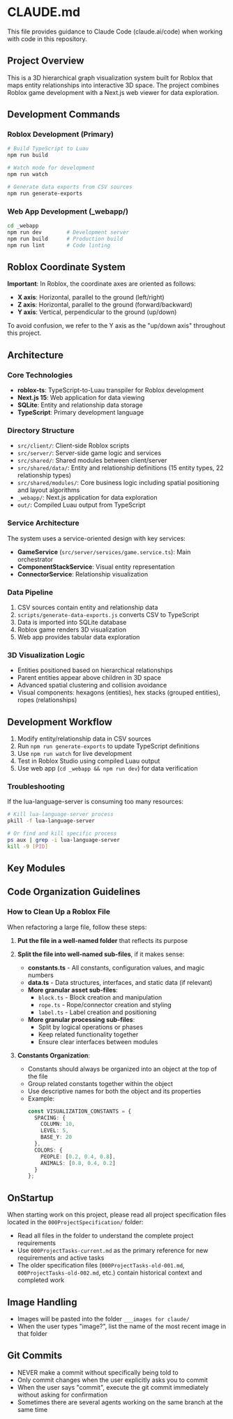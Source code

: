 # CLAUDE.md

This file provides guidance to Claude Code (claude.ai/code) when working with code in this repository.

## Project Overview

This is a 3D hierarchical graph visualization system built for Roblox that maps entity relationships into interactive 3D space. The project combines Roblox game development with a Next.js web viewer for data exploration.

## Development Commands

### Roblox Development (Primary)

```bash
# Build TypeScript to Luau
npm run build

# Watch mode for development
npm run watch

# Generate data exports from CSV sources
npm run generate-exports
```

### Web App Development (\_webapp/)

```bash
cd _webapp
npm run dev        # Development server
npm run build      # Production build
npm run lint       # Code linting
```

## Roblox Coordinate System

**Important**: In Roblox, the coordinate axes are oriented as follows:
- **X axis**: Horizontal, parallel to the ground (left/right)
- **Z axis**: Horizontal, parallel to the ground (forward/backward)
- **Y axis**: Vertical, perpendicular to the ground (up/down)

To avoid confusion, we refer to the Y axis as the "up/down axis" throughout this project.

## Architecture

### Core Technologies

- **roblox-ts**: TypeScript-to-Luau transpiler for Roblox development
- **Next.js 15**: Web application for data viewing
- **SQLite**: Entity and relationship data storage
- **TypeScript**: Primary development language

### Directory Structure

- `src/client/`: Client-side Roblox scripts
- `src/server/`: Server-side game logic and services
- `src/shared/`: Shared modules between client/server
- `src/shared/data/`: Entity and relationship definitions (15 entity types, 22 relationship types)
- `src/shared/modules/`: Core business logic including spatial positioning and layout algorithms
- `_webapp/`: Next.js application for data exploration
- `out/`: Compiled Luau output from TypeScript

### Service Architecture

The system uses a service-oriented design with key services:

- **GameService** (`src/server/services/game.service.ts`): Main orchestrator
- **ComponentStackService**: Visual entity representation
- **ConnectorService**: Relationship visualization

### Data Pipeline

1. CSV sources contain entity and relationship data
2. `scripts/generate-data-exports.js` converts CSV to TypeScript
3. Data is imported into SQLite database
4. Roblox game renders 3D visualization
5. Web app provides tabular data exploration

### 3D Visualization Logic

- Entities positioned based on hierarchical relationships
- Parent entities appear above children in 3D space
- Advanced spatial clustering and collision avoidance
- Visual components: hexagons (entities), hex stacks (grouped entities), ropes (relationships)

## Development Workflow

1. Modify entity/relationship data in CSV sources
2. Run `npm run generate-exports` to update TypeScript definitions
3. Use `npm run watch` for live development
4. Test in Roblox Studio using compiled Luau output
5. Use web app (`cd _webapp && npm run dev`) for data verification

### Troubleshooting

If the lua-language-server is consuming too many resources:
```bash
# Kill lua-language-server process
pkill -f lua-language-server

# Or find and kill specific process
ps aux | grep -i lua-language-server
kill -9 [PID]
```

## Key Modules

## Code Organization Guidelines

### How to Clean Up a Roblox File

When refactoring a large file, follow these steps:

1. **Put the file in a well-named folder** that reflects its purpose

2. **Split the file into well-named sub-files**, if it makes sense:
   - **constants.ts** - All constants, configuration values, and magic numbers
   - **data.ts** - Data structures, interfaces, and static data (if relevant)
   - **More granular asset sub-files**:
     - `block.ts` - Block creation and manipulation
     - `rope.ts` - Rope/connector creation and styling
     - `label.ts` - Label creation and positioning
   - **More granular processing sub-files**:
     - Split by logical operations or phases
     - Keep related functionality together
     - Ensure clear interfaces between modules

3. **Constants Organization**:
   - Constants should always be organized into an object at the top of the file
   - Group related constants together within the object
   - Use descriptive names for both the object and its properties
   - Example:
     ```typescript
     const VISUALIZATION_CONSTANTS = {
       SPACING: {
         COLUMN: 10,
         LEVEL: 5,
         BASE_Y: 20
       },
       COLORS: {
         PEOPLE: [0.2, 0.4, 0.8],
         ANIMALS: [0.8, 0.4, 0.2]
       }
     };
     ```

## OnStartup

When starting work on this project, please read all project specification files located in the `000ProjectSpecification/` folder:

- Read all files in the folder to understand the complete project requirements
- Use `000ProjectTasks-current.md` as the primary reference for new requirements and active tasks
- The older specification files (`000ProjectTasks-old-001.md`, `000ProjectTasks-old-002.md`, etc.) contain historical context and completed work

## Image Handling

- Images will be pasted into the folder `___images for claude/`
- When the user types "image?", list the name of the most recent image in that folder

## Git Commits

- NEVER make a commit without specifically being told to
- Only commit changes when the user explicitly asks you to commit
- When the user says "commit", execute the git commit immediately without asking for confirmation
- Sometimes there are several agents working on the same branch at the same time
